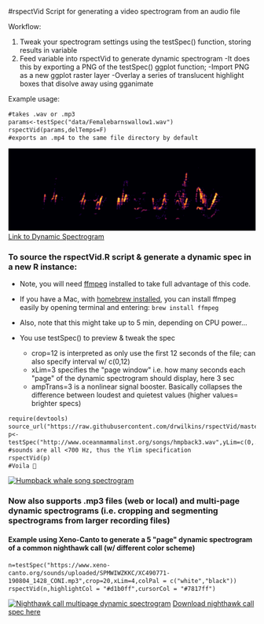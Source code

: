 #rspectVid
Script for generating a video spectrogram from an audio file

Workflow: 
1. Tweak your spectrogram settings using the testSpec() function, storing results in variable
2. Feed variable into rspectVid to generate dynamic spectrogram
  -It does this by exporting a PNG of the testSpec() ggplot function;
  -Import PNG as a new ggplot raster layer
  -Overlay a series of translucent highlight boxes that disolve away using gganimate
      
Example usage:
```
#takes .wav or .mp3
params<-testSpec("data/Femalebarnswallow1.wav") 
rspectVid(params,delTemps=F) 
#exports an .mp4 to the same file directory by default
```
[![Static Spectrogram](https://raw.githubusercontent.com/drwilkins/rspectVid/master/web/Femalebarnswallow1.PNG)](https://github.com/drwilkins/rspectVid/blob/master/web/FemaleBarnSwallow1.mp4)
[Link to Dynamic Spectrogram](https://github.com/drwilkins/rspectVid/blob/master/web/FemaleBarnSwallow1.mp4)



### To source the rspectVid.R script & generate a dynamic spec in a new R instance:
* Note, you will need [ffmpeg](https://www.ffmpeg.org) installed to take full advantage of this code.
* If you have a Mac, with [homebrew installed](https://brew.sh/), you can install ffmpeg easily by opening terminal and entering:
  ```brew install ffmpeg``` 
  
* Also, note that this might take up to 5 min, depending on CPU power...
* You use testSpec() to preview & tweak the spec
  * crop=12 is interpreted as only use the first 12 seconds of the file; can also specify interval w/ c(0,12)
  * xLim=3 specifies the "page window" i.e. how many seconds each "page" of the dynamic spectrogram should display, here 3 sec
  * ampTrans=3 is a nonlinear signal booster. Basically collapses the difference between loudest and quietest values (higher values= brighter specs)
  
```
require(devtools)
source_url("https://raw.githubusercontent.com/drwilkins/rspectVid/master/rspectVid.R")
p<-testSpec("http://www.oceanmammalinst.org/songs/hmpback3.wav",yLim=c(0,.7),crop=12,xLim=3,ampTrans=3) 
#sounds are all <700 Hz, thus the Ylim specification
rspectVid(p)
#Voila 🐋
```
[![Humpback whale song spectrogram](https://raw.githubusercontent.com/drwilkins/rspectVid/master/web/hmpbackSpeck.png)](https://raw.githubusercontent.com/drwilkins/rspectVid/master/web/hmpback3.mp4)


### Now also supports .mp3 files (web or local) and multi-page dynamic spectrograms (i.e. cropping and segmenting spectrograms from larger recording files)

#### Example using Xeno-Canto to generate a 5 "page" dynamic spectrogram of a common nighthawk call (w/ different color scheme)
```
n=testSpec("https://www.xeno-canto.org/sounds/uploaded/SPMWIWZKKC/XC490771-190804_1428_CONI.mp3",crop=20,xLim=4,colPal = c("white","black"))
rspectVid(n,highlightCol = "#d1b0ff",cursorCol = "#7817ff")
```
[![Nighthawk call multipage dynamic spectrogram](https://raw.githubusercontent.com/drwilkins/rspectVid/master/web/nighthawkSpec.png)]((https://raw.githubusercontent.com/drwilkins/rspectVid/master/web/XC490771-190804_1428_CONI.mp4))
[Download nighthawk call spec here](https://github.com/drwilkins/rspectVid/blob/master/XC490771-190804_1428_CONI.mp4?raw=true)